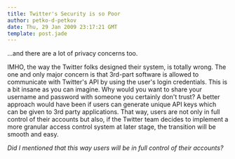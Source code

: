 ```yaml
---
title: Twitter's Security is so Poor
author: petko-d-petkov
date: Thu, 29 Jan 2009 23:17:21 GMT
template: post.jade
---
```


...and there are a lot of privacy concerns too.

IMHO, the way the Twitter folks designed their system, is totally wrong. The one and only major concern is that 3rd-part software is allowed to communicate with Twitter's API by using the user's login credentials. This is a bit insane as you can imagine. Why would you want to share your username and password with someone you certainly don't trust? A better approach would have been if users can generate unique API keys which can be given to 3rd party applications. That way, users are not only in full control of their accounts but also, if the Twitter team decides to implement a more granular access control system at later stage, the transition will be smooth and easy.

_Did I mentioned that this way users will be in full control of their accounts?_
